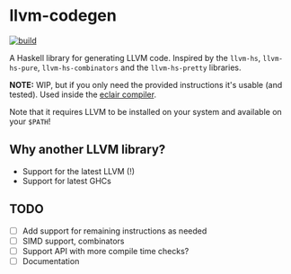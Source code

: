 # llvm-codegen

[![build](https://github.com/luc-tielen/llvm-codegen/actions/workflows/ci.yml/badge.svg)](https://github.com/luc-tielen/llvm-codegen/actions/workflows/ci.yml)

A Haskell library for generating LLVM code. Inspired by the `llvm-hs`,
`llvm-hs-pure`, `llvm-hs-combinators` and the `llvm-hs-pretty` libraries.

**NOTE:** WIP, but if you only need the provided instructions it's usable (and
tested). Used inside the [eclair compiler](https://github.com/luc-tielen/eclair-lang.git).

Note that it requires LLVM to be installed on your system and available on your
`$PATH`!

## Why another LLVM library?

- Support for the latest LLVM (!)
- Support for latest GHCs

## TODO

- [ ] Add support for remaining instructions as needed
- [ ] SIMD support, combinators
- [ ] Support API with more compile time checks?
- [ ] Documentation
